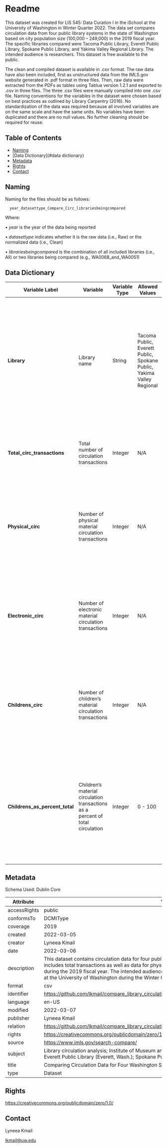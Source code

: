 # Readme
This dataset was created for LIS 545: Data Curation I in the iSchool at the University of Washington in Winter Quarter 2022. The data set compares circulation data from four public library systems in the state of Washington based on city population size (100,000 – 249,000) in the 2019 fiscal year. The specific libraries compared were Tacoma Public Library, Everett Public Library, Spokane Public Library, and Yakima Valley Regional Library. The intended audience is researchers. This dataset is free available to the public.

The clean and compiled dataset is available in .csv format. The raw data have also been included, first as unstructured data from the IMLS.gov website generated in .pdf format in three files. Then, raw data were extracted from the PDFs as tables using Tablua version 1.2.1 and exported to .csv in three files. The three .csv files were manually compiled into one .csv file. Naming conventions for the variables in the dataset were chosen based on best practices as outlined by Library Carpentry (2016). No standardization of the data was required because all involved variables are on the same scale and have the same units. No variables have been duplicated and there are no null values. No further cleaning should be required for reuse.

## Table of Contents
- [Naming](#naming)
- [Data Dictionary](#data dictionary)
- [Metadata](#metadata)
- [Rights](#rights)
- [Contact](#contact)

## Naming
Naming for the files should be as follows:

      year_datasettype_Compare_Circ_librariesbeingcompared
      
Where: 

•	_year_ is the year of the data being reported

•	_datasettype_ indicates whether it is the raw data (i.e., Raw) or the normalized data (i.e., Clean)

•	_librariesbeingcompared_ is the combination of all included libraries (i.e., All) or two libraries being compared (e.g., WA0068_and_WA0051)

## Data Dictionary

| **Variable Label** | **Variable** | **Variable Type** | **Allowed Values** | **Definition** |
| --- | --- | --- | --- | --- |
| **Library** | Library name | String | Tacoma Public, Everett Public, Spokane Public, Yakima Valley Regional | Name of the library about which circulation data is being described. Each library is a public library in Washington State that serves a city with a population size ranging from 100,000 to 249,000 in 2019. |
| **Total_circ_transactions** | Total number of circulation transactions | Integer | N/A | The total number of circulation transactions for the specified public library system.  |
| **Physical_circ** | Number of physical material circulation transactions | Integer | N/A | The number of circulation transactions for the physical materials in the collection of the specified public library system. |
| **Electronic_circ** | Number of electronic material circulation transactions | Integer | N/A | The number of circulation transactions for the electronic materials in the collection of the specified public library system. |
| **Childrens_circ** | Number of children’s material circulation transactions | Integer | N/A | The number of circulation transactions for the children’s materials in the collection of the specified public library system. |
| **Childrens_as_percent_total** | Children’s material circulation transactions as a percent of total circulation | Integer | 0 - 100 | The percentage of circulation transactions for children’s materials as compared to the total number of circulation transactions for the specified public library system. |

## Metadata
Schema Used: Dublin Core

| **Attribute** | **Value** |
| --- | --- |
| accessRights | public |
| conformsTo | DCMIType |
| coverage | 2019 |
| created | 2022-03-05 |
| creator | Lyneea Kmail |
| date | 2022-03-06 |
| description | This dataset contains circulation data for four public libraries in cities of similar size in Washington state. It includes total transactions as well as data for physical, electronic, and children's material as reported during the 2019 fiscal year. The intended audience is researchers. This dataset was curated for LIS 545 at the University of Washington during the Winter Quarter of 2022. |
| format | csv |
| identifier | https://github.com/lkmail/compare_library_circulation_FY19/blob/main/2019_Clean_Compare_Circ_All.csv  |
| language | en-US |
| modified | 2022-03-07 |
| publisher | Lyneea Kmail |
| relation | https://github.com/lkmail/compare_library_circulation_FY19 |
| rights | https://creativecommons.org/publicdomain/zero/1.0/ |
| source | https://www.imls.gov/search-compare/ |
| subject | Library circulation analysis; Institute of Museum and Library Services (U.S.); Tacoma Public Library; Everett Public Library (Everett, Wash.); Spokane Public Library; Yakima Valley Regional Library |
| title | Comparing Circulation Data for Four Washington State Public Libraries (2019) |
| type | Dataset |

## Rights

https://creativecommons.org/publicdomain/zero/1.0/

## Contact
Lyneea Kmail

lkmail@uw.edu
